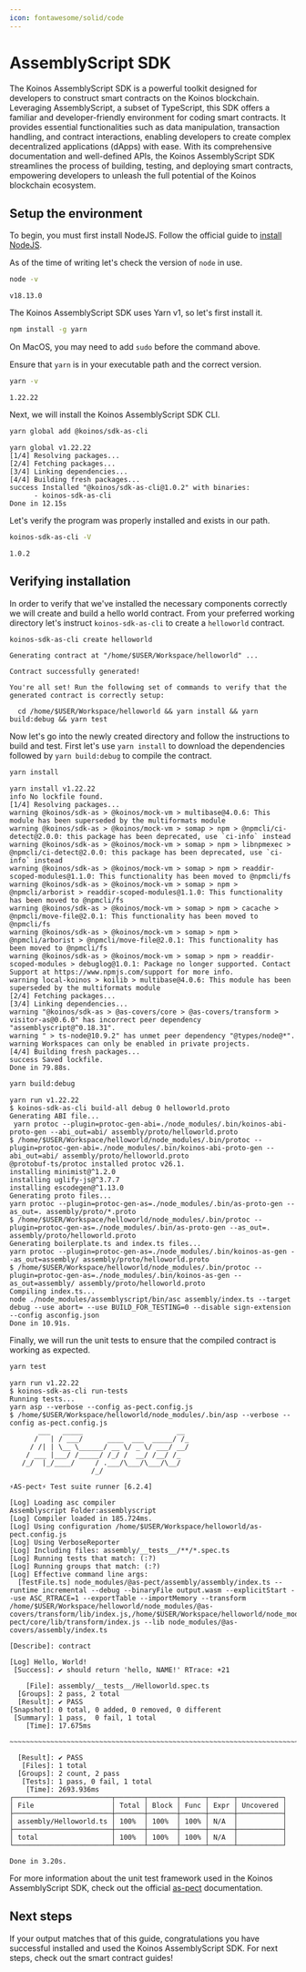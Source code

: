 ```yaml
---
icon: fontawesome/solid/code
---
```


# AssemblyScript SDK
The Koinos AssemblyScript SDK is a powerful toolkit designed for developers to construct smart contracts on the Koinos blockchain. Leveraging AssemblyScript, a subset of TypeScript, this SDK offers a familiar and developer-friendly environment for coding smart contracts. It provides essential functionalities such as data manipulation, transaction handling, and contract interactions, enabling developers to create complex decentralized applications (dApps) with ease. With its comprehensive documentation and well-defined APIs, the Koinos AssemblyScript SDK streamlines the process of building, testing, and deploying smart contracts, empowering developers to unleash the full potential of the Koinos blockchain ecosystem.

## Setup the environment
To begin, you must first install NodeJS. Follow the official guide to [install NodeJS](https://nodejs.org/en/learn/getting-started/how-to-install-nodejs).

As of the time of writing let's check the version of `node` in use.
```sh
node -v
```

```{ .txt .no-copy }
v18.13.0
```

The Koinos AssemblyScript SDK uses Yarn v1, so let's first install it.
```sh
npm install -g yarn
```

On MacOS, you may need to add `sudo` before the command above.

Ensure that `yarn` is in your executable path and the correct version.
```sh
yarn -v
```

```{ .txt .no-copy }
1.22.22
```

Next, we will install the Koinos AssemblyScript SDK CLI.
```sh
yarn global add @koinos/sdk-as-cli
```

```{ .txt .no-copy }
yarn global v1.22.22
[1/4] Resolving packages...
[2/4] Fetching packages...
[3/4] Linking dependencies...
[4/4] Building fresh packages...
success Installed "@koinos/sdk-as-cli@1.0.2" with binaries:
      - koinos-sdk-as-cli
Done in 12.15s
```

Let's verify the program was properly installed and exists in our path.
```sh
koinos-sdk-as-cli -V
```

```{ .txt .no-copy }
1.0.2
```

## Verifying installation
In order to verify that we've installed the necessary components correctly we will create and build a hello world contract. From your preferred working directory let's instruct `koinos-sdk-as-cli` to create a `helloworld` contract.

```sh
koinos-sdk-as-cli create helloworld
```

```{ .txt .no-copy }
Generating contract at "/home/$USER/Workspace/helloworld" ...

Contract successfully generated!

You're all set! Run the following set of commands to verify that the generated contract is correctly setup:

  cd /home/$USER/Workspace/helloworld && yarn install && yarn build:debug && yarn test
```

Now let's go into the newly created directory and follow the instructions to build and test. First let's use `yarn install` to download the dependencies followed by `yarn build:debug` to compile the contract.
```sh
yarn install
```

```{ .txt .no-copy }
yarn install v1.22.22
info No lockfile found.
[1/4] Resolving packages...
warning @koinos/sdk-as > @koinos/mock-vm > multibase@4.0.6: This module has been superseded by the multiformats module
warning @koinos/sdk-as > @koinos/mock-vm > somap > npm > @npmcli/ci-detect@2.0.0: this package has been deprecated, use `ci-info` instead
warning @koinos/sdk-as > @koinos/mock-vm > somap > npm > libnpmexec > @npmcli/ci-detect@2.0.0: this package has been deprecated, use `ci-info` instead
warning @koinos/sdk-as > @koinos/mock-vm > somap > npm > readdir-scoped-modules@1.1.0: This functionality has been moved to @npmcli/fs
warning @koinos/sdk-as > @koinos/mock-vm > somap > npm > @npmcli/arborist > readdir-scoped-modules@1.1.0: This functionality has been moved to @npmcli/fs
warning @koinos/sdk-as > @koinos/mock-vm > somap > npm > cacache > @npmcli/move-file@2.0.1: This functionality has been moved to @npmcli/fs
warning @koinos/sdk-as > @koinos/mock-vm > somap > npm > @npmcli/arborist > @npmcli/move-file@2.0.1: This functionality has been moved to @npmcli/fs
warning @koinos/sdk-as > @koinos/mock-vm > somap > npm > readdir-scoped-modules > debuglog@1.0.1: Package no longer supported. Contact Support at https://www.npmjs.com/support for more info.
warning local-koinos > koilib > multibase@4.0.6: This module has been superseded by the multiformats module
[2/4] Fetching packages...
[3/4] Linking dependencies...
warning "@koinos/sdk-as > @as-covers/core > @as-covers/transform > visitor-as@0.6.0" has incorrect peer dependency "assemblyscript@^0.18.31".
warning " > ts-node@10.9.2" has unmet peer dependency "@types/node@*".
warning Workspaces can only be enabled in private projects.
[4/4] Building fresh packages...
success Saved lockfile.
Done in 79.88s.
```

```sh
yarn build:debug
```

```{ .txt .no-copy }
yarn run v1.22.22
$ koinos-sdk-as-cli build-all debug 0 helloworld.proto
Generating ABI file...
 yarn protoc --plugin=protoc-gen-abi=./node_modules/.bin/koinos-abi-proto-gen --abi_out=abi/ assembly/proto/helloworld.proto 
$ /home/$USER/Workspace/helloworld/node_modules/.bin/protoc --plugin=protoc-gen-abi=./node_modules/.bin/koinos-abi-proto-gen --abi_out=abi/ assembly/proto/helloworld.proto
@protobuf-ts/protoc installed protoc v26.1.
installing minimist@^1.2.0
installing uglify-js@^3.7.7
installing escodegen@^1.13.0
Generating proto files...
yarn protoc --plugin=protoc-gen-as=./node_modules/.bin/as-proto-gen --as_out=. assembly/proto/*.proto
$ /home/$USER/Workspace/helloworld/node_modules/.bin/protoc --plugin=protoc-gen-as=./node_modules/.bin/as-proto-gen --as_out=. assembly/proto/helloworld.proto
Generating boilerplate.ts and index.ts files...
yarn protoc --plugin=protoc-gen-as=./node_modules/.bin/koinos-as-gen --as_out=assembly/ assembly/proto/helloworld.proto
$ /home/$USER/Workspace/helloworld/node_modules/.bin/protoc --plugin=protoc-gen-as=./node_modules/.bin/koinos-as-gen --as_out=assembly/ assembly/proto/helloworld.proto
Compiling index.ts...
node ./node_modules/assemblyscript/bin/asc assembly/index.ts --target debug --use abort= --use BUILD_FOR_TESTING=0 --disable sign-extension --config asconfig.json
Done in 10.91s.
```

Finally, we will run the unit tests to ensure that the compiled contract is working as expected.
```sh
yarn test
```

```{ .txt .no-copy }
yarn run v1.22.22
$ koinos-sdk-as-cli run-tests
Running tests...
yarn asp --verbose --config as-pect.config.js
$ /home/$USER/Workspace/helloworld/node_modules/.bin/asp --verbose --config as-pect.config.js
       ___   _____                       __    
      /   | / ___/      ____  ___  _____/ /_   
     / /| | \__ \______/ __ \/ _ \/ ___/ __/   
    / ___ |___/ /_____/ /_/ /  __/ /__/ /_     
   /_/  |_/____/     / .___/\___/\___/\__/     
                    /_/                        

⚡AS-pect⚡ Test suite runner [6.2.4]

[Log] Loading asc compiler
Assemblyscript Folder:assemblyscript
[Log] Compiler loaded in 185.724ms.
[Log] Using configuration /home/$USER/Workspace/helloworld/as-pect.config.js
[Log] Using VerboseReporter
[Log] Including files: assembly/__tests__/**/*.spec.ts
[Log] Running tests that match: (:?)
[Log] Running groups that match: (:?)
[Log] Effective command line args:
  [TestFile.ts] node_modules/@as-pect/assembly/assembly/index.ts --runtime incremental --debug --binaryFile output.wasm --explicitStart --use ASC_RTRACE=1 --exportTable --importMemory --transform /home/$USER/Workspace/helloworld/node_modules/@as-covers/transform/lib/index.js,/home/$USER/Workspace/helloworld/node_modules/@as-pect/core/lib/transform/index.js --lib node_modules/@as-covers/assembly/index.ts

[Describe]: contract

[Log] Hello, World!
 [Success]: ✔ should return 'hello, NAME!' RTrace: +21

    [File]: assembly/__tests__/Helloworld.spec.ts
  [Groups]: 2 pass, 2 total
  [Result]: ✔ PASS
[Snapshot]: 0 total, 0 added, 0 removed, 0 different
 [Summary]: 1 pass,  0 fail, 1 total
    [Time]: 17.675ms

~~~~~~~~~~~~~~~~~~~~~~~~~~~~~~~~~~~~~~~~~~~~~~~~~~~~~~~~~~~~~~~~~~~~~~~~~~~~~~~~

  [Result]: ✔ PASS
   [Files]: 1 total
  [Groups]: 2 count, 2 pass
   [Tests]: 1 pass, 0 fail, 1 total
    [Time]: 2693.936ms
┌────────────────────────┬───────┬───────┬──────┬──────┬───────────┐
│ File                   │ Total │ Block │ Func │ Expr │ Uncovered │
├────────────────────────┼───────┼───────┼──────┼──────┼───────────┤
│ assembly/Helloworld.ts │ 100%  │ 100%  │ 100% │ N/A  │           │
├────────────────────────┼───────┼───────┼──────┼──────┼───────────┤
│ total                  │ 100%  │ 100%  │ 100% │ N/A  │           │
└────────────────────────┴───────┴───────┴──────┴──────┴───────────┘

Done in 3.20s.
```
For more information about the unit test framework used in the Koinos AssemblyScript SDK, check out the official [as-pect](https://as-pect.gitbook.io/as-pect/as-api) documentation.

## Next steps
If your output matches that of this guide, congratulations you have successful installed and used the Koinos AssemblyScript SDK. For next steps, check out the smart contract guides!